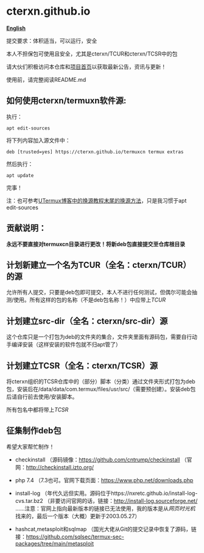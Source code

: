 # cterxn.github.io

**[English](https://github.com/cterxn/cterxn.github.io/blob/main/README_EN.md)**    

提交要求：体积适当，可以运行，安全

本人不担保包可使用且安全，尤其是cterxn/TCUR和cterxn/TCSR中的包

请大伙们积极访问本仓库和[项目首页](https://cterxn.github.io)以获取最新公告，资讯与更新！

使用前，请完整阅读README.md

## 如何使用cterxn/termuxn软件源:

执行：

`
apt edit-sources
`

将下列内容加入源文件中：

`
deb [trusted=yes] https://cterxn.github.io/termuxcn termux extras
`

然后执行：

`
apt update
`

完事！

注：也可参考[UTermux博客中的换源教程末尾的换源方法](https://blog.utermux.eu.org/ut/changerepo.html#cterxn)，只是我习惯于apt edit-sources

## 贡献说明：

**永远不要直接对termuxcn目录进行更改！将新deb包直接提交至仓库根目录**



## 计划新建立一个名为TCUR（全名：cterxn/TCUR）的源

允许所有人提交，只要是deb包即可提交，本人不进行任何测试，但偶尔可能会抽测/使用。所有这样的包的名称（不是deb包名称！）中应带上*TCUR*

## 计划建立src-dir（全名：cterxn/src-dir）源

这个仓库只是一个打包为deb的文件夹的集合，文件夹里面有源码包，需要自行动手编译安装（这样安装的软件包就不归apt管了）

## 计划建立TCSR（全名：cterxn/TCSR）源

将cterxn组织的TCSR仓库中的（部分）脚本（分类）通过文件夹形式打包为deb包，安装后在/data/data/com.termux/files/usr/src/（需要预创建）。安装deb包后请自行前去使用/安装脚本。

所有包名中都将带上*TCSR*

## 征集制作deb包

希望大家帮忙制作！

*  checkinstall （源码镜像：https://github.com/cntrump/checkinstall
（官网：http://checkinstall.izto.org/

* php 7.4 （7.3也可。官网下载页面：https://www.php.net/downloads.php

* install-log （年代久远但实用。源码位于https://nxretc.github.io/install-log-cvs.tar.bz2
（非要访问官网的话，链接：http://install-log.sourceforge.net/
……注意：官网上指向最新版本的链接已无法使用，我的版本是从*网页时光机*找来的，最后一个版本（大概）更新于2003.05.27）

* hashcat,metasploit和sqlmap （国光大佬从Git的提交记录中恢复了源码，链接：https://github.com/sqlsec/termux-sec-packages/tree/main/metasploit
